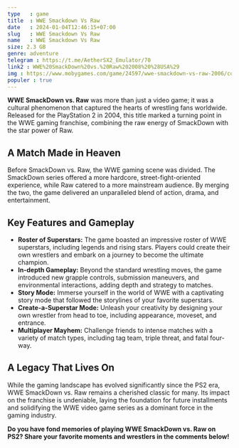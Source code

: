 ```yaml
---
type   : game
title  : WWE Smackdown Vs Raw
date   : 2024-01-04T12:46:15+07:00
slug   : WWE Smackdown Vs Raw
name   : WWE Smackdown Vs Raw
size: 2.3 GB
genre: adventure
telegram : https://t.me/AetherSX2_Emulator/70
link2 : WWE%20SmackDown%20vs.%20Raw%202008%20%28USA%29
img : https://www.mobygames.com/game/24597/wwe-smackdown-vs-raw-2006/cover/group-35842/cover-97693/
populer : true
---
```


**WWE SmackDown vs. Raw** was more than just a video game; it was a cultural phenomenon that captured the hearts of wrestling fans worldwide. Released for the PlayStation 2 in 2004, this title marked a turning point in the WWE gaming franchise, combining the raw energy of SmackDown with the star power of Raw.

## A Match Made in Heaven

Before SmackDown vs. Raw, the WWE gaming scene was divided. The SmackDown series offered a more hardcore, street-fight-oriented experience, while Raw catered to a more mainstream audience. By merging the two, the game delivered an unparalleled blend of action, drama, and entertainment.

## Key Features and Gameplay

* **Roster of Superstars:** The game boasted an impressive roster of WWE superstars, including legends and rising stars. Players could create their own wrestlers and embark on a journey to become the ultimate champion.
* **In-depth Gameplay:** Beyond the standard wrestling moves, the game introduced new grapple controls, submission maneuvers, and environmental interactions, adding depth and strategy to matches.
* **Story Mode:** Immerse yourself in the world of WWE with a captivating story mode that followed the storylines of your favorite superstars.
* **Create-a-Superstar Mode:** Unleash your creativity by designing your own wrestler from head to toe, including appearance, moveset, and entrance.
* **Multiplayer Mayhem:** Challenge friends to intense matches with a variety of match types, including tag team, triple threat, and fatal four-way.

## A Legacy That Lives On

While the gaming landscape has evolved significantly since the PS2 era, WWE SmackDown vs. Raw remains a cherished classic for many. Its impact on the franchise is undeniable, laying the foundation for future installments and solidifying the WWE video game series as a dominant force in the gaming industry.

**Do you have fond memories of playing WWE SmackDown vs. Raw on PS2? Share your favorite moments and wrestlers in the comments below!**
